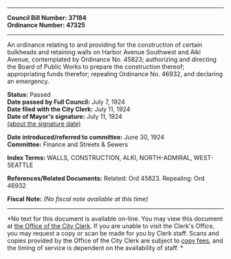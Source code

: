 * * * * *  
  
**Council Bill Number: [](#h0)[](#h2)37184**   
**Ordinance Number: 47325**  
  
* * * * *  
  
An ordinance relating to and providing for the construction of certain bulkheads and retaining walls on Harbor Avenue Southwest and Alki Avenue, contemplated by Ordinance No. 45823; authorizing and directing the Board of Public Works to prepare the construction thereof; appropriating funds therefor; repealing Ordinance No. 46932, and declaring an emergency.  
  
**Status:** Passed   
**Date passed by Full Council:** July 7, 1924   
**Date filed with the City Clerk:** July 11, 1924   
**Date of Mayor's signature:** July 11, 1924   
[(about the signature date)](/~public/approvaldate.htm)   
  
  
**Date introduced/referred to committee:** June 30, 1924   
**Committee:** Finance and Streets & Sewers   
  
**Index Terms:** WALLS, CONSTRUCTION, ALKI, NORTH-ADMIRAL, WEST-SEATTLE  
  
**References/Related Documents:** Related: Ord 45823. Repealing: Ord 46932  
  
**Fiscal Note:** *(No fiscal note available at this time)*  
  
* * * * *  
  
*No text for this document is available on-line. You may view this document at [the Office of the City Clerk](http://www.seattle.gov/leg/clerk/contactUs.htm). If you are unable to visit the Clerk's Office, you may request a copy or scan be made for you by Clerk staff. Scans and copies provided by the Office of the City Clerk are subject to [copy fees](http://clerk.seattle.gov/~public/clerkfees.htm), and the timing of service is dependent on the availability of staff. *  
  
  
